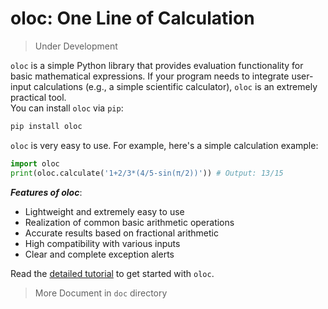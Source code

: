 # oloc: One Line of Calculation

> Under Development  

`oloc` is a simple Python library that provides evaluation functionality for basic mathematical expressions. If your program needs to integrate user-input calculations (e.g., a simple scientific calculator), `oloc` is an extremely practical tool.  
You can install `oloc` via `pip`:  

```bash
pip install oloc
```

`oloc` is very easy to use. For example, here's a simple calculation example:  

```python
import oloc
print(oloc.calculate('1+2/3*(4/5-sin(π/2))')) # Output: 13/15
```

***Features of oloc***:  
- Lightweight and extremely easy to use  
- Realization of common basic arithmetic operations  
- Accurate results based on fractional arithmetic   
- High compatibility with various inputs  
- Clear and complete exception alerts  

Read the [detailed tutorial](doc/en/README.md) to get started with `oloc`.  
> More Document in `doc` directory  
